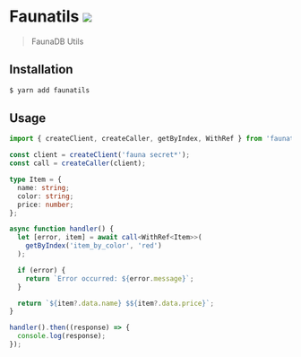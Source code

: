 # Faunatils ![](https://github.com/kocisov/faunatils/workflows/CI/badge.svg?branch=master)

> FaunaDB Utils

## Installation

```bash
$ yarn add faunatils
```

## Usage

```ts
import { createClient, createCaller, getByIndex, WithRef } from 'faunatils';

const client = createClient('fauna secret*');
const call = createCaller(client);

type Item = {
  name: string;
  color: string;
  price: number;
};

async function handler() {
  let [error, item] = await call<WithRef<Item>>(
    getByIndex('item_by_color', 'red')
  );

  if (error) {
    return `Error occurred: ${error.message}`;
  }

  return `${item?.data.name} $${item?.data.price}`;
}

handler().then((response) => {
  console.log(response);
});
```
